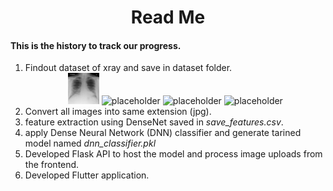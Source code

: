 # <center>Read Me</center>
#### This is the history to track our progress.

1. Findout dataset of xray and save in dataset folder.
    <center> 
    <img src="sample/cov.jpg" alt="placeholder" width="50" height="50"> 
    <img src="sample/nor.jpg" alt="placeholder" width="50" height="50"> 
    <img src="sample/pnu.jpg" alt="placeholder" width="50" height="50"> 
    <img src="sample/tub.jpg" alt="placeholder" width="50" height="50"> 
    </center>
2. Convert all images into same extension (jpg).
3. feature extraction using DenseNet saved in *save_features.csv*.
4. apply Dense Neural Network (DNN) classifier and generate tarined model named *dnn_classifier.pkl*
5. Developed Flask API to host the model and process image uploads from the frontend.
6. Developed Flutter application.


